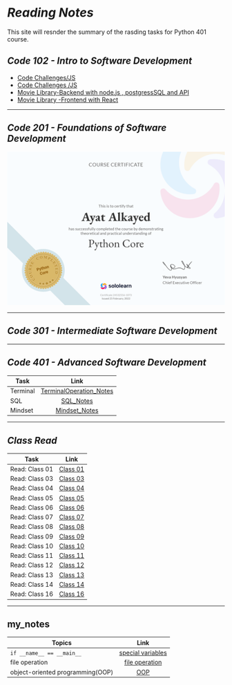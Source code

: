 # ***Reading Notes***
This site will resnder the summary of the rasding tasks for Python 401 course.
## *Code 102 - Intro to Software Development*
- [Code Challenges/JS](https://github.com/ayat93a/solving-problem)
- [Code Challenges /JS](https://github.com/ayat93a/Prep-Challenges)
- [Movie Library-Backend with node.js , postgressSQL and API](https://github.com/ayat93a/Movies-Library)
- [Movie Library -Frontend with React](https://github.com/ayat93a/Netflix-Clone)
___
## *Code 201 - Foundations of Software Development*
![](cert-24532556-1073.png)
___
## *Code 301 - Intermediate Software Development*
___
## *Code 401 - Advanced Software Development*
| Task  | Link |
|----------|:-------------:|
| Terminal  |[TerminalOperation_Notes](./Terminal_operation.md)|
| SQL      | [SQL_Notes](./SQL.md)|
| Mindset     | [Mindset_Notes](./Mindset.md)|



___
## *Class Read*
| Task  | Link |
|----------|:-------------:|
|Read: Class 01|[Class 01](./Read:Class01.md)|
|Read: Class 03|[Class 03](./ReadClass03.md)|
|Read: Class 04|[Class 04](./Read%3AClass04.md)|
|Read: Class 05|[Class 05](./Linked_list_big_O.md)
|Read: Class 06|[Class 06](./class06.md)
|Read: Class 07|[Class 07](./ReadClass07.md)|
|Read: Class 08|[Class 08](./Class%2008.md)
|Read: Class 09|[Class 09](./READ09.md)
|Read: Class 10|[Class 10](./Read%3AClass_10.md)
|Read: Class 11|[Class 11](./Class_11.md)
|Read: Class 12|[Class 12](./class12.md)
|Read: Class 13|[Class 13](./CLASS13.md)
|Read: Class 14|[Class 14](./Class%2014.md)
|Read: Class 16|[Class 16](./Class16.md)
___
## my_notes
| Topics  | Link |
|----------|:-------------:|
|`if __name__ == __main__` | [special variables](./special%20_variables.md)|
|file operation|[file operation](./file_oprtation.md)|
|object-oriented programming(OOP)|[OOP](./OOP)|